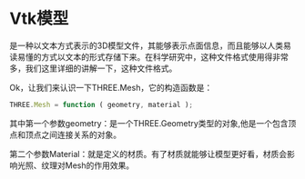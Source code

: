 # Vtk模型
是一种以文本方式表示的3D模型文件，其能够表示点面信息，而且能够以人类易读易懂的方式以文本的形式存储下来。在科学研究中，这种文件格式使用得非常多，我们这里详细的讲解一下，这种文件格式。

Ok，让我们来认识一下THREE.Mesh，它的构造函数是：

```js
THREE.Mesh = function ( geometry, material );
```
其中第一个参数geometry：是一个THREE.Geometry类型的对象,他是一个包含顶点和顶点之间连接关系的对象。

第二个参数Material：就是定义的材质。有了材质就能够让模型更好看，材质会影响光照、纹理对Mesh的作用效果。
